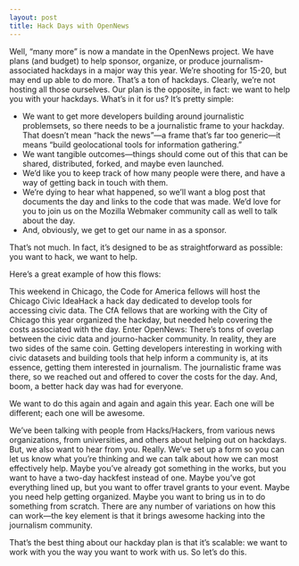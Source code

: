 ```yaml
---
layout: post
title: Hack Days with OpenNews
---
```


Well, “many more” is now a mandate in the OpenNews project. We have plans (and budget) to help sponsor, organize, or produce journalism-associated hackdays in a major way this year. We’re shooting for 15-20, but may end up able to do more. That’s a ton of hackdays. Clearly, we’re not hosting all those ourselves. Our plan is the opposite, in fact: we want to help you with your hackdays. What’s in it for us? It’s pretty simple:

* We want to get more developers building around journalistic problemsets, so there needs to be a journalistic frame to your hackday. That doesn’t mean “hack the news”—a frame that’s far too generic—it means “build geolocational tools for information gathering.”
* We want tangible outcomes—things should come out of this that can be shared, distributed, forked, and maybe even launched.
* We’d like you to keep track of how many people were there, and have a way of getting back in touch with them.
* We’re dying to hear what happened, so we’ll want a blog post that documents the day and links to the code that was made. We’d love for you to join us on the Mozilla Webmaker community call as well to talk about the day.
* And, obviously, we get to get our name in as a sponsor.

That’s not much. In fact, it’s designed to be as straightforward as possible: you want to hack, we want to help.

Here’s a great example of how this flows:

This weekend in Chicago, the Code for America fellows will host the Chicago Civic IdeaHack a hack day dedicated to develop tools for accessing civic data. The CfA fellows that are working with the City of Chicago this year organized the hackday, but needed help covering the costs associated with the day. Enter OpenNews: There’s tons of overlap between the civic data and journo-hacker community. In reality, they are two sides of the same coin. Getting developers interesting in working with civic datasets and building tools that help inform a community is, at its essence, getting them interested in journalism. The journalistic frame was there, so we reached out and offered to cover the costs for the day. And, boom, a better hack day was had for everyone.

We want to do this again and again and again this year. Each one will be different; each one will be awesome.

We’ve been talking with people from Hacks/Hackers, from various news organizations, from universities, and others about helping out on hackdays. But, we also want to hear from you. Really. We’ve set up a form so you can let us know what you’re thinking and we can talk about how we can most effectively help. Maybe you’ve already got something in the works, but you want to have a two-day hackfest instead of one. Maybe you’ve got everything lined up, but you want to offer travel grants to your event. Maybe you need help getting organized. Maybe you want to bring us in to do something from scratch. There are any number of variations on how this can work—the key element is that it brings awesome hacking into the journalism community.

That’s the best thing about our hackday plan is that it’s scalable: we want to work with you the way you want to work with us. So let’s do this. 